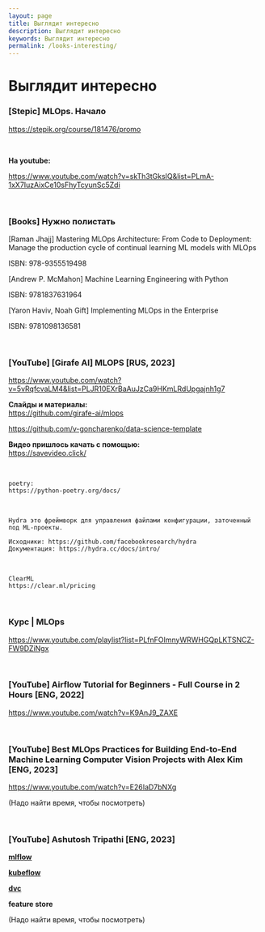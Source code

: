 ```yaml
---
layout: page
title: Выглядит интересно
description: Выглядит интересно
keywords: Выглядит интересно
permalink: /looks-interesting/
---
```


# Выглядит интересно

### [Stepic] MLOps. Начало

https://stepik.org/course/181476/promo

<br/>

**На youtube:**

https://www.youtube.com/watch?v=skTh3tGksIQ&list=PLmA-1xX7IuzAixCe10sFhyTcyunSc5Zdi

<br/>

### [Books] Нужно полистать

[Raman Jhajj] Mastering MLOps Architecture: From Code to Deployment: Manage the production cycle of continual learning ML models with MLOps

ISBN: 978-9355519498

[Andrew P. McMahon] Machine Learning Engineering with Python

ISBN: 9781837631964

[Yaron Haviv, Noah Gift] Implementing MLOps in the Enterprise

ISBN: 9781098136581

<br/>

### [YouTube] [Girafe AI] MLOPS [RUS, 2023]

https://www.youtube.com/watch?v=5vRqfcvaLM4&list=PLJR10EXrBaAuJzCa9HKmLRdUpgajnh1g7

**Слайды и материалы:**  
https://github.com/girafe-ai/mlops

https://github.com/v-goncharenko/data-science-template

**Видео пришлось качать с помощью:**  
https://savevideo.click/

<br/>

```
poetry:
https://python-poetry.org/docs/
```

<br/>

```
Hydra это фреймворк для управления файлами конфигурации, заточенный под ML-проекты.

Исходники: https://github.com/facebookresearch/hydra
Документация: https://hydra.cc/docs/intro/
```

<br/>

```
ClearML
https://clear.ml/pricing
```

<br/>

### Курс | MLOps

https://www.youtube.com/playlist?list=PLfnFOImnyWRWHGQpLKTSNCZ-FW9DZiNgx

<br/>

### [YouTube] Airflow Tutorial for Beginners - Full Course in 2 Hours [ENG, 2022]

https://www.youtube.com/watch?v=K9AnJ9_ZAXE

<br/>

### [YouTube] Best MLOps Practices for Building End-to-End Machine Learning Computer Vision Projects with Alex Kim [ENG, 2023]

https://www.youtube.com/watch?v=E26IaD7bNXg

(Надо найти время, чтобы посмотреть)

<br/>

### [YouTube] Ashutosh Tripathi [ENG, 2023]

[**mlflow**](/courses/mlflow/)

[**kubeflow**](/courses/kubeflow/)

[**dvc**](/courses/dvc/)

**feature store**

(Надо найти время, чтобы посмотреть)
